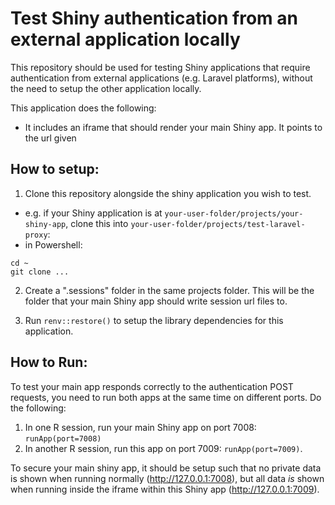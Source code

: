 # Test Shiny authentication from an external application locally
This repository should be used for testing Shiny applications that require authentication from external applications (e.g. Laravel platforms), without the need to setup the other application locally.

This application does the following:

- It includes an iframe that should render your main Shiny app. It points to the url given

## How to setup:

1. Clone this repository alongside the shiny application you wish to test.
 - e.g. if your Shiny application is at `your-user-folder/projects/your-shiny-app`, clone this into `your-user-folder/projects/test-laravel-proxy`:
 - in Powershell:
```
cd ~
git clone ...
```

2. Create a ".sessions" folder in the same projects folder. This will be the folder that your main Shiny app should write session url files to.

3. Run `renv::restore()` to setup the library dependencies for this application.


## How to Run:
To test your main app responds correctly to the authentication POST requests, you need to run both apps at the same time on different ports. Do the following:

1. In one R session, run your main Shiny app on port 7008: `runApp(port=7008)`
2. In another R session, run this app on port 7009: `runApp(port=7009)`.

To secure your main shiny app, it should be setup such that no private data is shown when running normally (http://127.0.0.1:7008), but all data *is* shown when running inside the iframe within this Shiny app (http://127.0.0.1:7009).


